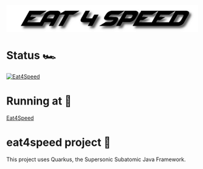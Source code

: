 ![GitHub Logo](/eat4speed-frontend/src/assets/logo.png)

# Status 🏎️

[![Eat4Speed](https://circleci.com/gh/AlexStangier/Eat4Speed.svg?style=shield)](https://app.circleci.com/pipelines/github/AlexStangier/Eat4Speed)

# Running at 🚀

[Eat4Speed](http://195.90.210.214:1337/#/)

# eat4speed project 🔧

This project uses Quarkus, the Supersonic Subatomic Java Framework.

